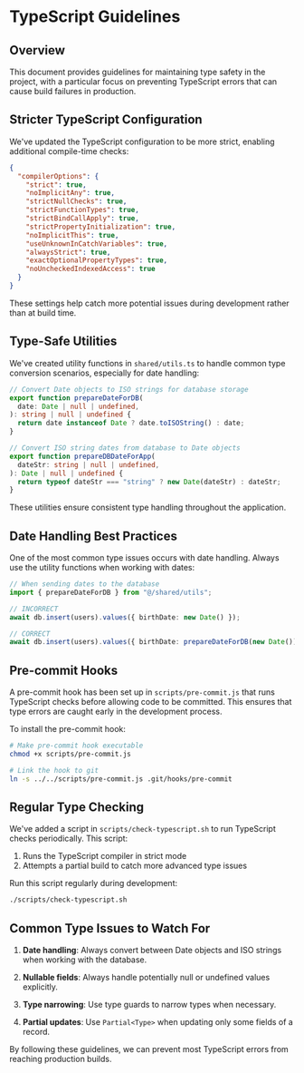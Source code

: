 # TypeScript Guidelines

## Overview

This document provides guidelines for maintaining type safety in the project, with a particular focus on preventing TypeScript errors that can cause build failures in production.

## Stricter TypeScript Configuration

We've updated the TypeScript configuration to be more strict, enabling additional compile-time checks:

```json
{
  "compilerOptions": {
    "strict": true,
    "noImplicitAny": true,
    "strictNullChecks": true,
    "strictFunctionTypes": true,
    "strictBindCallApply": true,
    "strictPropertyInitialization": true,
    "noImplicitThis": true,
    "useUnknownInCatchVariables": true,
    "alwaysStrict": true,
    "exactOptionalPropertyTypes": true,
    "noUncheckedIndexedAccess": true
  }
}
```

These settings help catch more potential issues during development rather than at build time.

## Type-Safe Utilities

We've created utility functions in `shared/utils.ts` to handle common type conversion scenarios, especially for date handling:

```typescript
// Convert Date objects to ISO strings for database storage
export function prepareDateForDB(
  date: Date | null | undefined,
): string | null | undefined {
  return date instanceof Date ? date.toISOString() : date;
}

// Convert ISO string dates from database to Date objects
export function prepareDBDateForApp(
  dateStr: string | null | undefined,
): Date | null | undefined {
  return typeof dateStr === "string" ? new Date(dateStr) : dateStr;
}
```

These utilities ensure consistent type handling throughout the application.

## Date Handling Best Practices

One of the most common type issues occurs with date handling. Always use the utility functions when working with dates:

```typescript
// When sending dates to the database
import { prepareDateForDB } from "@/shared/utils";

// INCORRECT
await db.insert(users).values({ birthDate: new Date() });

// CORRECT
await db.insert(users).values({ birthDate: prepareDateForDB(new Date()) });
```

## Pre-commit Hooks

A pre-commit hook has been set up in `scripts/pre-commit.js` that runs TypeScript checks before allowing code to be committed. This ensures that type errors are caught early in the development process.

To install the pre-commit hook:

```bash
# Make pre-commit hook executable
chmod +x scripts/pre-commit.js

# Link the hook to git
ln -s ../../scripts/pre-commit.js .git/hooks/pre-commit
```

## Regular Type Checking

We've added a script in `scripts/check-typescript.sh` to run TypeScript checks periodically. This script:

1. Runs the TypeScript compiler in strict mode
2. Attempts a partial build to catch more advanced type issues

Run this script regularly during development:

```bash
./scripts/check-typescript.sh
```

## Common Type Issues to Watch For

1. **Date handling**: Always convert between Date objects and ISO strings when working with the database.

2. **Nullable fields**: Always handle potentially null or undefined values explicitly.

3. **Type narrowing**: Use type guards to narrow types when necessary.

4. **Partial updates**: Use `Partial<Type>` when updating only some fields of a record.

By following these guidelines, we can prevent most TypeScript errors from reaching production builds.
